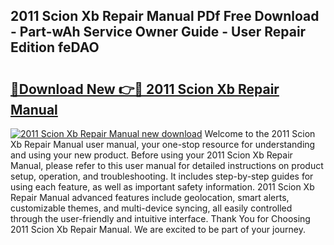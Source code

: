 ## 2011 Scion Xb Repair Manual PDf Free Download - Part-wAh Service Owner Guide - User Repair Edition feDAO

# <h2><a href="http://bc10454.oget.top/?id=2011+Scion+Xb+Repair+Manual">🔗Download New 👉🔴 2011 Scion Xb Repair Manual</a></h2>

[![2011 Scion Xb Repair Manual new download](https://i.imgur.com/5g1atiW.png)](http://bc10454.oget.top/?id=2011+Scion+Xb+Repair+Manual)
Welcome to the 2011 Scion Xb Repair Manual user manual, your one-stop resource for understanding and using your new product. Before using your 2011 Scion Xb Repair Manual, please refer to this user manual for detailed instructions on product setup, operation, and troubleshooting. It includes step-by-step guides for using each feature, as well as important safety information. 2011 Scion Xb Repair Manual advanced features include geolocation, smart alerts, customizable themes, and multi-device syncing, all easily controlled through the user-friendly and intuitive interface. Thank You for Choosing 2011 Scion Xb Repair Manual. We are excited to be part of your journey.
